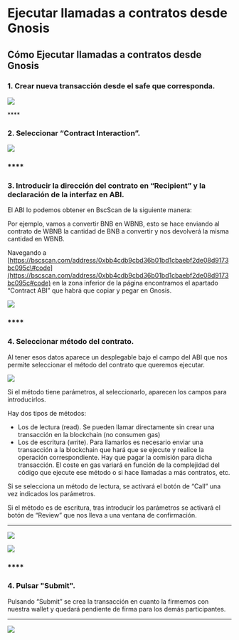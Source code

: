 # Ejecutar llamadas a contratos desde Gnosis

## Cómo Ejecutar llamadas a contratos desde Gnosis

### 1. **Crear nueva transacción desde el safe que corresponda.**  

![](https://lh5.googleusercontent.com/_MYV2FtTVJ_m0p5b3Of6UFcEkX3DP6jTG4MZ1FgfR2JWbAWZb8ooqh766vxDbnXxlU0bQQ8JjtLhMzTNeFFVV7xGKw8GML9oP9meWWGvPePf-vt3DFMIldWfQgLxN-QJSGtanKNl)

\*\*\*\*

### **2. Seleccionar “Contract Interaction”.**  

![](https://lh6.googleusercontent.com/r1ZemzLSi07ZfYTO4oqKobKFbKfvt1-ylkHM0JKuiy2jg8HvJcO17SdnvESfjw3gE1lTfeLeyC9sdlLIawVCNPlNGWVVjnUZiicucvhT3xiksAHggMKrTyJVpP2SVax_6IAG7H2Z)

### \*\*\*\*

### **3. Introducir la dirección del contrato en “Recipient” y la declaración de la interfaz en ABI.**

El ABI lo podemos obtener en BscScan de la siguiente manera:

Por ejemplo, vamos a convertir BNB en WBNB, esto se hace enviando al contrato de WBNB la cantidad de BNB a convertir y nos devolverá la misma cantidad en WBNB.

Navegando a [https://bscscan.com/address/0xbb4cdb9cbd36b01bd1cbaebf2de08d9173bc095c\#code](https://bscscan.com/address/0xbb4cdb9cbd36b01bd1cbaebf2de08d9173bc095c#code) en la zona inferior de la página encontramos el apartado “Contract ABI” que habrá que copiar y pegar en Gnosis.



![](https://lh4.googleusercontent.com/yFFxY5qDccg_XYPMuGQ4u_ymRXG_fi4ENlgxmOV1DfbAFu1KQWoHtHdcNuTEbCqVo6B7MdqTIsNdrSghX1viDvNLXNAkMv-ZJ8sOc0Flt_qvY2mgaXP3xGdhbWLg4ZAe6vbsWvvC)

### \*\*\*\*

### **4. Seleccionar método del contrato.**

Al tener esos datos aparece un desplegable bajo el campo del ABI que nos permite seleccionar el método del contrato que queremos ejecutar.



![](https://lh5.googleusercontent.com/waAY3tSJATsotRGKhNsZaQi0s0z7yTUHFwyLj6WR2mZgeuS-rCseZgwrWkkoZz-mq9q7RRrhCUTbt1RvcrIrQXzR9c5KyNXwdERPZSs1XrDZ8U5vpaOBMSzKAfS14QWv5kdsA4Lc)



Si el método tiene parámetros, al seleccionarlo, aparecen los campos para introducirlos.

Hay dos tipos de métodos:

* Los de lectura \(read\). Se pueden llamar directamente sin crear una transacción en la blockchain \(no consumen gas\)
* Los de escritura \(write\). Para llamarlos es necesario enviar una transacción a la blockchain que hará que se ejecute y realice la operación correspondiente. Hay que pagar la comisión para dicha transacción. El coste en gas variará en función de la complejidad del código que ejecute ese método o si hace llamadas a más contratos, etc.

Si se selecciona un método de lectura, se activará el botón de “Call” una vez indicados los parámetros.

Si el método es de escritura, tras introducir los parámetros se activará el botón de “Review” que nos lleva a una ventana de confirmación.  
  
****

![](https://lh5.googleusercontent.com/GXNWPOXbp_tKT7Wqdg3SUuT268Bi9Yoxk0aGQxFuzTLn2emI1YfL3eqeWgBN-eIpDbYsd11WClujlV4tb3LzxASZwG8c0SO737GIKpw3Dm_k2cry6Gzrie40sPGLhDX6odMQ1jkV)



![](https://lh4.googleusercontent.com/ihG5L5K1b9YEpyuf-edogkwMc7-1n3LeObkMr_0-eXmnGLTeSugBKlCqNA8pogERJ2OmTezhJ9TZgkXEXZcNbHPSXZrs5Edm47MbfTrPaiGzCFahwn1WWtuJ1-4yz2Keho6n5u_a)

### \*\*\*\*

### **4. Pulsar "Submit".**

Pulsando “Submit” se crea la transacción en cuanto la firmemos con nuestra wallet y quedará pendiente de firma para los demás participantes.  
  
****

![](https://lh5.googleusercontent.com/jp1Mn_pId13KjaUuExiRC0TxUefMnH55KZDO1nfy349YCgV6hc-Fq7d6fb8Ebg-JdPoai4_n7Lef3FGIWGdFcIkkDQMS4Vntx6V9Px5rqxR84FoKt8uzGx_5GqUixUDbhUimPpEx)





